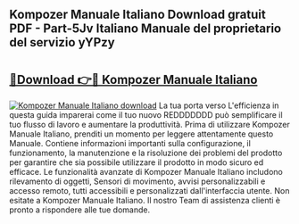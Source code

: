 ## Kompozer Manuale Italiano Download gratuit PDF - Part-5Jv Italiano Manuale del proprietario del servizio yYPzy

# <h2><a href="http://df961sb.blite.top/?on=Kompozer+Manuale+Italiano">🔗Download 👉🔴 Kompozer Manuale Italiano</a></h2>

[![Kompozer Manuale Italiano download](https://i.imgur.com/lujVjoI.png)](http://df961sb.blite.top/?on=Kompozer+Manuale+Italiano)
La tua porta verso L'efficienza in questa guida imparerai come il tuo nuovo REDDDDDDD può semplificare il tuo flusso di lavoro e aumentare la produttività. Prima di utilizzare Kompozer Manuale Italiano, prenditi un momento per leggere attentamente questo Manuale. Contiene informazioni importanti sulla configurazione, il funzionamento, la manutenzione e la risoluzione dei problemi del prodotto per garantire che sia possibile utilizzare il prodotto in modo sicuro ed efficace. Le funzionalità avanzate di Kompozer Manuale Italiano includono rilevamento di oggetti, Sensori di movimento, avvisi personalizzabili e accesso remoto, tutti accessibili e personalizzati dall'interfaccia utente. Non esitate a Kompozer Manuale Italiano. Il nostro Team di assistenza clienti è pronto a rispondere alle tue domande.
